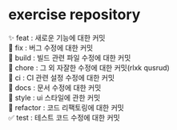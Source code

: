 # exercise repository

✨ feat : 새로운 기능에 대한 커밋  
🐛 fix : 버그 수정에 대한 커밋  
👷 build : 빌드 관련 파일 수정에 대한 커밋  
🔨 chore : 그 외 자잘한 수정에 대한 커밋(rlxk qusrud)  
💚 ci : CI 관련 설정 수정에 대한 커밋   
📝 docs : 문서 수정에 대한 커밋  
💄 style : ui 스타일에 관한 커밋  
🎨 refactor : 코드 리팩토링에 대한 커밋   
✅ test : 테스트 코드 수정에 대한 커밋  
